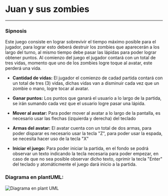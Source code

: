 Juan y sus zombies
==================
---

### Sipnosis
Este juego consiste en lograr sobrevivir el tiempo máximo posible para el jugador, para lograr esto deberá destruir los zombies que aparecerán a los largo del turno, al mismo tiempo debe pasar las lápidas para poder lograr obtener puntos. Al comienzo del juego el jugador contará con un total de tres vidas, momento que uno de los zombies logre toque al avatar, este perderá una vida.<br>

* __Cantidad de vidas:__
El jugador el comienzo de cadad partida contará con un total de tres (3) vidas, dichas vidas van a disminuir cada vez que un zombie o mano, logre tocar al avatar.

* __Ganar puntos:__
Los puntos que ganará el usuario a lo largo de la partida, se irán sumando cada vez que el usuario logre pasar una lápida.

* __Mover al avatar:__
Para poder mover al avatar a lo largo de la pantalla, es necesario usar las flechas (izquierda y derecha) del teclado

* __Armas del avatar:__
El avatar cuenta con un total de dos armas, para poder disparar es necesario usar la tecla "Z", para poder usar la espada, se necesita hacer uso de la tecla "X"
 
 * __Iniciar el juego:__
 Para poder iniciar la partida, en el fondo se podrá observar un texto indicando la tecla necesaria para poder empezar, en caso de que no sea posible observar dicho texto, oprimir la tecla "Enter" del teclado y atomáticmente el juego dará inicio a la partida.<br>

 ### Diagrama en plantUML: <br>
 ![Diagrama en plant UML](out/diagrama/iniciar_juego.png)

 